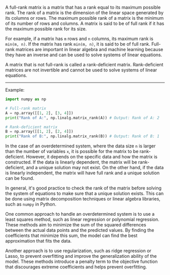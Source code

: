 
A full-rank matrix is a matrix that has a rank equal to its maximum possible rank. The rank of a matrix is the dimension of the linear space generated by its columns or rows. The maximum possible rank of a matrix is the minimum of its number of rows and columns. A matrix is said to be of full rank if it has the maximum possible rank for its size.

For example, if a matrix has `m` rows and `n` columns, its maximum rank is `min(m, n)`. If the matrix has rank `min(m, n)`, it is said to be of full rank. Full-rank matrices are important in linear algebra and machine learning because they have an inverse and can be used to solve systems of linear equations.

A matrix that is not full-rank is called a rank-deficient matrix. Rank-deficient matrices are not invertible and cannot be used to solve systems of linear equations.

----
Example:

```python
import numpy as np

# Full-rank matrix
A = np.array([[1, 2], [3, 4]])
print("Rank of A:", np.linalg.matrix_rank(A)) # Output: Rank of A: 2

# Rank-deficient matrix
B = np.array([[1, 2], [2, 4]])
print("Rank of B:", np.linalg.matrix_rank(B)) # Output: Rank of B: 1

```


In the case of an overdetermined system, where the data size `n` is larger than the number of variables `x`, it is possible for the matrix to be rank-deficient. However, it depends on the specific data and how the matrix is constructed. If the data is linearly dependent, the matrix will be rank-deficient, and a unique solution may not exist. On the other hand, if the data is linearly independent, the matrix will have full rank and a unique solution can be found.

In general, it's good practice to check the rank of the matrix before solving the system of equations to make sure that a unique solution exists. This can be done using matrix decomposition techniques or linear algebra libraries, such as `numpy` in Python.

One common approach to handle an overdetermined system is to use a least squares method, such as linear regression or polynomial regression. These methods aim to minimize the sum of the squared differences between the actual data points and the predicted values. By finding the coefficients that minimize this sum, the model can find the best approximation that fits the data.

Another approach is to use regularization, such as ridge regression or Lasso, to prevent overfitting and improve the generalization ability of the model. These methods introduce a penalty term to the objective function that discourages extreme coefficients and helps prevent overfitting.